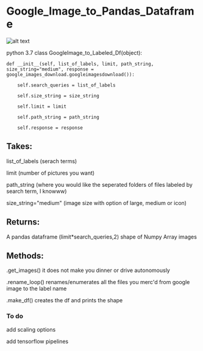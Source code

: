 # Google_Image_to_Pandas_Dataframe


![alt text](http://66.media.tumblr.com/tumblr_ma3tldCx8B1r8vxluo1_500.gif "Space the Rainbow")

python 3.7 class GoogleImage_to_Labeled_Df(object):
      
    def __init__(self, list_of_labels, limit, path_string, size_string="medium", response = google_images_download.googleimagesdownload()):
        
        self.search_queries = list_of_labels
        
        self.size_string = size_string
        
        self.limit = limit
        
        self.path_string = path_string
        
        self.response = response
    

## Takes:

list_of_labels (serach terms) 

limit (number of pictures you want)

path_string (where you would like the seperated folders of files labeled by search term, I knowww)

size_string="medium" (image size with option of large, medium or icon)

## Returns:

A pandas dataframe (limit*search_queries,2) shape of Numpy Array images

## Methods:

.get_images() it does not make you dinner or drive autonomously

.rename_loop() renames/enumerates all the files you merc'd from google image to the label name

.make_df() creates the df and prints the shape

### To do

add scaling options

add tensorflow pipelines

